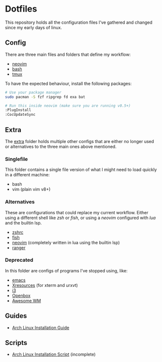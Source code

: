 # Dotfiles

This repository holds all the configuration files I've gathered and changed 
since my early days of linux.


## Config

There are three main files and folders that define my workflow:

- [neovim](.config/nvim)
- [bash](.bashrc)
- [tmux](.tmux.conf)

To have the expected behaviour, install the following packages:

```bash
# Use your package manager
sudo pacman -S fzf ripgrep fd exa bat

# Run this inside neovim (make sure you are running v0.5+)
:PlugInstall
:CocUpdateSync
```


## Extra

The [extra](.extra) folder holds multiple other configs that are either no longer used
or alternatives to the three main ones above mentioned.

### Singlefile

This folder contains a single file version of what I might need to load quickly
in a different machine:

- bash
- vim (plain vim v8+)


### Alternatives

These are configurations that could replace my current workflow. Either using a
different shell like _zsh_ or _fish_, or using a _neovim_ configured with *lua*
and the builtin lsp.

- [zshrc](.extra/alternatives/zshrc)
- [fish](.extra/alternatives/fish)
- [neovim](.extra/alternatives/nvim) (completely written in lua using the builtin lsp)
- [ranger](.extra/alternatives/ranger)


### Deprecated

In this folder are configs of programs I've stopped using, like:

- [emacs](.extra/deprecated/emacs)
- [Xresources](.extra/deprecated/Xresources) (for xterm and urxvt)
- [i3](.extra/deprecated/i3)
- [Openbox](.extra/deprecated/openbox)
- [Awesome WM](.extra/deprecated/awesome)


## Guides

- [Arch Linux Installation Guide](.guides/arch-installation.md)


## Scripts

- [Arch Linux Installation Script](.scripts/basic-install.sh) (incomplete)
